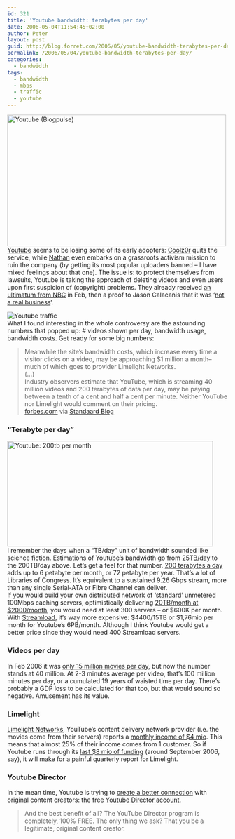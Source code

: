```yaml
---
id: 321
title: 'Youtube bandwidth: terabytes per day'
date: 2006-05-04T11:54:45+02:00
author: Peter
layout: post
guid: http://blog.forret.com/2006/05/youtube-bandwidth-terabytes-per-day/
permalink: /2006/05/04/youtube-bandwidth-terabytes-per-day/
categories:
  - bandwidth
tags:
  - bandwidth
  - mbps
  - traffic
  - youtube
---
```

[<img  width="500" src="http://static.flickr.com/44/140242878_61c5743ed6.jpg" alt="Youtube (Blogpulse)" height="300" />](http://www.flickr.com/photos/pforret/140242878/ "Photo Sharing")  
[Youtube](http://www.youtube.com) seems to be losing some of its early adopters: [Coolz0r](http://blog.coolz0r.com/2006/05/02/screw-youtube/) quits the service, while [Nathan](http://google.blognewschannel.com/?p=2295) even embarks on a grassroots activism mission to ruin the company (by getting its most popular uploaders banned &#8211; I have mixed feelings about that one). The issue is: to protect themselves from lawsuits, Youtube is taking the approach of deleting videos and even users upon first suspicion of (copyright) problems. They already received [an ultimatum from NBC](http://www.boingboing.net/2006/02/17/nbc_nastygrams_youtu.html) in Feb, then a proof to Jason Calacanis that it was &#8216;[not a real business](http://www.calacanis.com/2006/02/20/youtube-is-not-a-real-business/)&#8216;.

![Youtube traffic](http://traffic.alexa.com/graph?a=1&w=468&h=240&r=1y&u=youtube.com)  
What I found interesting in the whole controversy are the astounding numbers that popped up: # videos shown per day, bandwidth usage, bandwidth costs. Get ready for some big numbers:  
<!--more-->

> Meanwhile the site&#8217;s bandwidth costs, which increase every time a visitor clicks on a video, may be approaching $1 million a month&#8211;much of which goes to provider Limelight Networks.  
> (&#8230;)  
> Industry observers estimate that YouTube, which is streaming 40 million videos and 200 terabytes of data per day, may be paying between a tenth of a cent and half a cent per minute. Neither YouTube nor Limelight would comment on their pricing.  
> [forbes.com](http://www.forbes.com/home/intelligentinfrastructure/2006/04/27/video-youtube-myspace_cx_df_0428video.html) via [Standaard Blog](http://standaard.typepad.com/en_nu_even_ernstig/2006/05/cijfers.html#more)

### &#8220;Terabyte per day&#8221;

[<img  width="470" src="http://static.flickr.com/49/140242877_0e8dd69974.jpg" alt="Youtube: 200tb per month" height="241" />](http://www.flickr.com/photos/pforret/140242877/ "Photo Sharing")  
I remember the days when a &#8220;TB/day&#8221; unit of bandwidth sounded like science fiction. Estimations of Youtube&#8217;s bandwidth go from [25TB/day](http://www.webhostingtalk.com/archive/thread/505157-1.html) to the 200TB/day above. Let&#8217;s get a feel for that number. [200 terabytes a day](http://www.forret.com/tools/bandwidth.asp?speed=200&unit=TB%2Fd&title=Youtube+Bandwidth) adds up to 6 petabyte per month, or 72 petabyte per year. That&#8217;s a lot of Libraries of Congress. It&#8217;s equivalent to a sustained 9.26 Gbps stream, more than any single Serial-ATA or Fibre Channel can deliver.  
If you would build your own distributed network of &#8216;standard&#8217; unmetered 100Mbps caching servers, optimistically delivering [20TB/month at $2000/month](http://www.ev1servers.net/Dedicated/100Mbps.aspx), you would need at least 300 servers &#8211; or $600K per month. With [Streamload](http://www.streamload.com/Account/Pricing.asp?TerabytePlans=True), it&#8217;s way more expensive: $4400/15TB or $1,76mio per month for Youtube&#8217;s 6PB/month. Although I think Youtube would get a better price since they would need 400 Streamload servers.

### Videos per day

In Feb 2006 it was [only 15 million movies per day](http://www.youtube.com/blog?entry=jNQXAC9IVRw), but now the number stands at 40 million. At 2-3 minutes average per video, that&#8217;s 100 million minutes per day, or a cumulated 19 years of waisted time per day. There&#8217;s probably a GDP loss to be calculated for that too, but that would sound so negative. Amusement has its value.

### Limelight

[Limelight Networks](http://www.limelightnetworks.com), YouTube&#8217;s content delivery network provider (i.e. the movies come from their servers) reports a [monthly income of $4 mio](http://www.limelightnetworks.com/news/pr.2006.05.03.html). This means that almost 25% of their income comes from 1 customer. So if Youtube runs through its [last $8 mio of funding](http://gigaom.com/2006/04/05/youtube-snags-another-8-million/) (around September 2006, say), it will make for a painful quarterly report for Limelight.

### Youtube Director

In the mean time, Youtube is trying to [create a better connection](http://www.youtube.com/blog?entry=4KWKYZN7znU) with original content creators: the free [Youtube Director account](http://youtube.com/director).

> And the best benefit of all? The YouTube Director program is completely, 100% FREE. The only thing we ask? That you be a legitimate, original content creator.